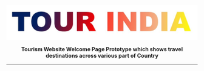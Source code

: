<div align="center">
	<img src="./pictures/tour-india.jpg">
	<p>
		<b>Tourism Website Welcome Page Prototype which shows travel destinations across various part of Country</b>
	</p>
	<hr>
	<br>
	<br>
</div>

